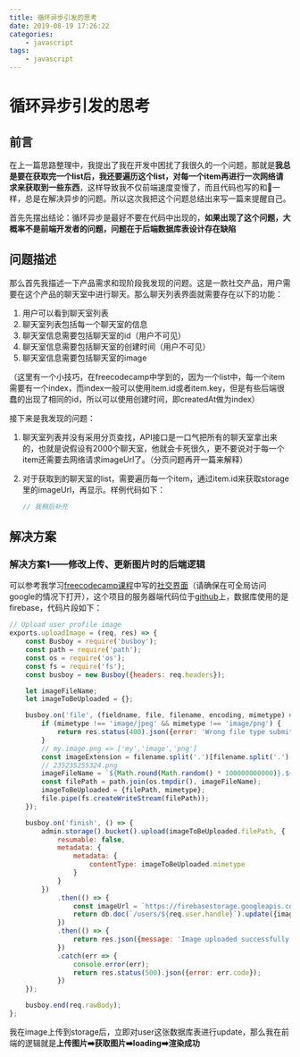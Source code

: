 ```yaml
---
title: 循环异步引发的思考
date: 2019-08-19 17:26:22
categories:
	- javascript
tags:
	- javascript
---
```


# 循环异步引发的思考

## 前言

在上一篇思路整理中，我提出了我在开发中困扰了我很久的一个问题，那就是**我总是要在获取完一个list后，我还要遍历这个list，对每一个item再进行一次网络请求来获取到一些东西**，这样导致我不仅前端速度变慢了，而且代码也写的和💩一样，总是在解决异步的问题。所以这次我把这个问题总结出来写一篇来提醒自己。

首先先摆出结论：循环异步是最好不要在代码中出现的，**如果出现了这个问题，大概率不是前端开发者的问题，问题在于后端数据库表设计存在缺陷**

## 问题描述

那么首先我描述一下产品需求和现阶段我发现的问题。这是一款社交产品，用户需要在这个产品的聊天室中进行聊天。那么聊天列表界面就需要存在以下的功能：

1. 用户可以看到聊天室列表
2. 聊天室列表包括每一个聊天室的信息
3. 聊天室信息需要包括聊天室的id（用户不可见）
4. 聊天室信息需要包括聊天室的创建时间（用户不可见）
5. 聊天室信息需要包括聊天室的image

（这里有一个小技巧，在freecodecamp中学到的，因为一个list中，每一个item需要有一个index，而index一般可以使用item.id或者item.key，但是有些后端很蠢的出现了相同的id，所以可以使用创建时间，即createdAt做为index）

接下来是我发现的问题：

1. 聊天室列表并没有采用分页查找，API接口是一口气把所有的聊天室拿出来的，也就是说假设有2000个聊天室，他就会卡死很久，更不要说对于每一个item还需要去网络请求imageUrl了。（分页问题再开一篇来解释）

2. 对于获取到的聊天室的list，需要遍历每一个item，通过item.id来获取storage里的imageUrl，再显示。样例代码如下：

   ```js
   // 我稍后补充
   ```

   

## 解决方案

### 解决方案1——修改上传、更新图片时的后端逻辑

可以参考我学习[freecodecamp课程](https://www.freecodecamp.org/news/react-firebase-social-media-app-course/)中写的[社交界面](http://xhksun.com/socialape-client/)（请确保在可全局访问google的情况下打开），这个项目的服务器端代码位于[github](https://github.com/masterX89/socialape-functions)上，数据库使用的是firebase，代码片段如下：

```js
// Upload user profile image
exports.uploadImage = (req, res) => {
    const Busboy = require('busboy');
    const path = require('path');
    const os = require('os');
    const fs = require('fs');
    const busboy = new Busboy({headers: req.headers});

    let imageFileName;
    let imageToBeUploaded = {};

    busboy.on('file', (fieldname, file, filename, encoding, mimetype) => {
        if (mimetype !== 'image/jpeg' && mimetype !== 'image/png') {
            return res.status(400).json({error: 'Wrong file type submitted'});
        }
        // my.image.png => ['my','image','png']
        const imageExtension = filename.split('.')[filename.split('.').length - 1];
        // 235235255324.png
        imageFileName = `${Math.round(Math.random() * 100000000000)}.${imageExtension}`;
        const filePath = path.join(os.tmpdir(), imageFileName);
        imageToBeUploaded = {filePath, mimetype};
        file.pipe(fs.createWriteStream(filePath));
    });

    busboy.on('finish', () => {
        admin.storage().bucket().upload(imageToBeUploaded.filePath, {
            resumable: false,
            metadata: {
                metadata: {
                    contentType: imageToBeUploaded.mimetype
                }
            }
        })
            .then(() => {
                const imageUrl = `https://firebasestorage.googleapis.com/v0/b/${config.storageBucket}/o/${imageFileName}?alt=media`;
                return db.doc(`/users/${req.user.handle}`).update({imageUrl});
            })
            .then(() => {
                return res.json({message: 'Image uploaded successfully'});
            })
            .catch(err => {
                console.error(err);
                return res.status(500).json({error: err.code});
            })
    });

    busboy.end(req.rawBody);
};
```

我在image上传到storage后，立即对user这张数据库表进行update，那么我在前端的逻辑就是**上传图片➡️获取图片➡️loading➡️渲染成功**

